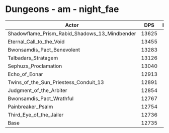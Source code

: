 # Dungeons - am - night_fae
| Actor | DPS | Increase |
|---|:---:|:---:|
|Shadowflame_Prism_Rabid_Shadows_13_Mindbender|13625|6.99%|
|Eternal_Call_to_the_Void|13455|5.65%|
|Bwonsamdis_Pact_Benevolent|13283|4.30%|
|Talbadars_Stratagem|13126|3.07%|
|Sephuzs_Proclamation|13040|2.39%|
|Echo_of_Eonar|12913|1.40%|
|Twins_of_the_Sun_Priestess_Conduit_13|12891|1.22%|
|Judgment_of_the_Arbiter|12854|0.93%|
|Bwonsamdis_Pact_Wrathful|12767|0.25%|
|Painbreaker_Psalm|12754|0.15%|
|Third_Eye_of_the_Jailer|12736|0.01%|
|Base|12735|0.00%|
